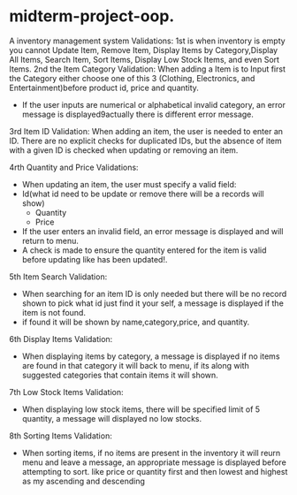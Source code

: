 # midterm-project-oop.
A inventory management system
Validations:
1st is when inventory is empty you cannot Update Item, Remove Item, Display Items by Category,Display All Items, Search Item, Sort Items, Display Low Stock Items, and even Sort Items.
2nd the Item Category Validation:
 When adding a Item is to Input first the Category either choose one of this 3 (Clothing, Electronics, and Entertainment)before product id, price and quantity.
   - If the user inputs are numerical or alphabetical invalid category, an error message is displayed9actually there is different error message.

3rd Item ID Validation:
When adding an item, the user is needed to enter an ID. There are no explicit checks for duplicated IDs, but the absence of item with a given ID is checked when updating or removing an item.

4rth Quantity and Price Validations:
   - When updating an item, the user must specify a valid field:
   - Id(what id need to be update or remove there will be a records will show) 
     - Quantity
     - Price
   - If the user enters an invalid field, an error message is displayed and will return to menu.
   - A check is made to ensure the quantity entered for the item is valid before updating like <name> has been updated!.

5th Item Search Validation:
   - When searching for an item ID is only needed but there will be no record shown to pick what id just find it your self, a message is displayed if the item is not found.
   - if found it will be shown by name,category,price, and quantity.

6th Display Items Validation:
   - When displaying items by category, a message is displayed if no items are found in that category it will back to menu, if its along with suggested categories that contain items it will shown.

7th Low Stock Items Validation:
   - When displaying low stock items, there will be specified limit of 5 quantity, a message will displayed no low stocks.

8th Sorting Items Validation:
   - When sorting items, if no items are present in the inventory it will reurn menu and leave a message, an appropriate message is displayed before attempting to sort. like price or quantity first and then lowest and highest as my ascending and descending

